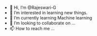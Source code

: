 - 👋 Hi, I’m @Rajeswari-G
- 👀 I’m interested in learning new things.
- 🌱 I’m currently learning Machine learning
- 💞️ I’m looking to collaborate on ...
- 📫 How to reach me ...

<!---
Rajeswari-G/Rajeswari-G is a ✨ special ✨ repository because its `README.md` (this file) appears on your GitHub profile.
You can click the Preview link to take a look at your changes.
--->
